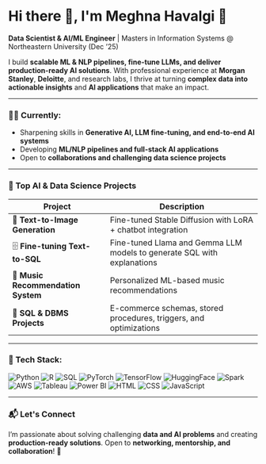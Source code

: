# Hi there 👋, I'm Meghna Havalgi 🌸
**Data Scientist & AI/ML Engineer** | Masters in Information Systems @ Northeastern University (Dec ’25)  

I build **scalable ML & NLP pipelines, fine-tune LLMs, and deliver production-ready AI solutions**. 
With professional experience at **Morgan Stanley**, **Deloitte**, and research labs, I thrive at turning **complex data into actionable insights** and **AI applications** that make an impact.  

---

### 👩‍💻 Currently:
- Sharpening skills in **Generative AI, LLM fine-tuning, and end-to-end AI systems**  
- Developing **ML/NLP pipelines and full-stack AI applications**  
- Open to **collaborations and challenging data science projects**  

---

### 📂 Top AI & Data Science Projects

| Project | Description |
|---------|-------------|
| 🎨 **Text-to-Image Generation** | Fine-tuned Stable Diffusion with LoRA + chatbot integration |
| 🗄️ **Fine-tuning Text-to-SQL** | Fine-tuned Llama and Gemma LLM models to generate SQL with explanations |
| 🎵 **Music Recommendation System** | Personalized ML-based music recommendations |
| 🛒 **SQL & DBMS Projects** | E-commerce schemas, stored procedures, triggers, and optimizations |



---

### 🔧 Tech Stack:
![Python](https://img.shields.io/badge/-Python-3776AB?style=flat&logo=python&logoColor=white)
![R](https://img.shields.io/badge/-R-276DC3?style=flat&logo=r&logoColor=white)
![SQL](https://img.shields.io/badge/-SQL-00758F?style=flat&logo=postgresql&logoColor=white)
![PyTorch](https://img.shields.io/badge/-PyTorch-EA4335?style=flat&logo=pytorch&logoColor=white)
![TensorFlow](https://img.shields.io/badge/-TensorFlow-FF6F00?style=flat&logo=tensorflow&logoColor=white)
![HuggingFace](https://img.shields.io/badge/-HuggingFace-F99000?style=flat&logo=huggingface&logoColor=white)
![Spark](https://img.shields.io/badge/-Apache%20Spark-E25A1C?style=flat&logo=apache-spark&logoColor=white)
![AWS](https://img.shields.io/badge/-AWS-232F3E?style=flat&logo=amazon-aws&logoColor=white)
![Tableau](https://img.shields.io/badge/-Tableau-E97627?style=flat&logo=tableau&logoColor=white)
![Power BI](https://img.shields.io/badge/-Power%20BI-F2C811?style=flat&logo=power-bi&logoColor=black)
![HTML](https://img.shields.io/badge/-HTML-E34F26?style=flat&logo=html5&logoColor=white)
![CSS](https://img.shields.io/badge/-CSS-1572B6?style=flat&logo=css3&logoColor=white)
![JavaScript](https://img.shields.io/badge/-JavaScript-F7DF1E?style=flat&logo=javascript&logoColor=black)



---

### 📬 Let's Connect
I’m passionate about solving challenging **data and AI problems** and creating **production-ready solutions**. Open to **networking, mentorship, and collaboration**! 🚀


<!--
**MeghnaHavalgi/MeghnaHavalgi** is a ✨ _special_ ✨ repository because its `README.md` (this file) appears on your GitHub profile.

Here are some ideas to get you started:

- 🔭 I’m currently working on ...
- 🌱 I’m currently learning ...
- 👯 I’m looking to collaborate on ...
- 🤔 I’m looking for help with ...
- 💬 Ask me about ...
- 📫 How to reach me: ...
- 😄 Pronouns: ...
- ⚡ Fun fact: ...
-->
